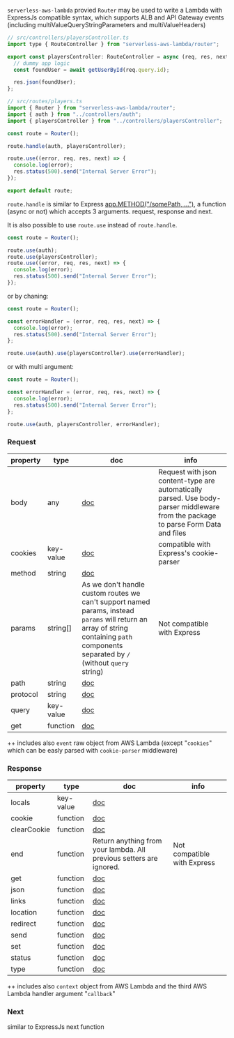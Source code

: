 `serverless-aws-lambda` provied `Router` may be used to write a Lambda with ExpressJs compatible syntax, which supports ALB and API Gateway events (including multiValueQueryStringParameters and multiValueHeaders)

```js
// src/controllers/playersController.ts
import type { RouteController } from "serverless-aws-lambda/router";

export const playersController: RouteController = async (req, res, next) => {
  // dummy app logic
  const foundUser = await getUserById(req.query.id);

  res.json(foundUser);
};
```

```js
// src/routes/players.ts
import { Router } from "serverless-aws-lambda/router";
import { auth } from "../controllers/auth";
import { playersController } from "../controllers/playersController";

const route = Router();

route.handle(auth, playersController);

route.use((error, req, res, next) => {
  console.log(error);
  res.status(500).send("Internal Server Error");
});

export default route;
```

`route.handle` is similar to Express [app.METHOD("/somePath, ...")](https://expressjs.com/en/4x/api.html#app), a function (async or not) which accepts 3 arguments. request, response and next.

It is also possible to use `route.use` instead of `route.handle`.

```js
const route = Router();

route.use(auth);
route.use(playersController);
route.use((error, req, res, next) => {
  console.log(error);
  res.status(500).send("Internal Server Error");
});
```

or by chaning:

```js
const route = Router();

const errorHandler = (error, req, res, next) => {
  console.log(error);
  res.status(500).send("Internal Server Error");
};

route.use(auth).use(playersController).use(errorHandler);
```

or with multi argument:

```js
const route = Router();

const errorHandler = (error, req, res, next) => {
  console.log(error);
  res.status(500).send("Internal Server Error");
};

route.use(auth, playersController, errorHandler);
```

### Request

| property | type      | doc                                                                                                                                                                                    | info                                                                                                                              |
| -------- | --------- | -------------------------------------------------------------------------------------------------------------------------------------------------------------------------------------- | --------------------------------------------------------------------------------------------------------------------------------- |
| body     | any       | [doc](https://expressjs.com/en/4x/api.html#req.body)                                                                                                                                   | Request with json content-type are automatically parsed. Use body-parser middleware from the package to parse Form Data and files |
| cookies  | key-value | [doc](https://expressjs.com/en/4x/api.html#req.cookies)                                                                                                                                | compatible with Express's cookie-parser                                                                                           |
| method   | string    | [doc](https://expressjs.com/en/4x/api.html#req.method)                                                                                                                                 |                                                                                                                                   |
| params   | string[]  | As we don't handle custom routes we can't support named params, instead `params` will return an array of string containing `path` components separated by `/` (without `query` string) | Not compatible with Express                                                                                                       |
| path     | string    | [doc](https://expressjs.com/en/4x/api.html#req.path)                                                                                                                                   |                                                                                                                                   |
| protocol | string    | [doc](https://expressjs.com/en/4x/api.html#req.protocol)                                                                                                                               |                                                                                                                                   |
| query    | key-value | [doc](https://expressjs.com/en/4x/api.html#req.query)                                                                                                                                  |                                                                                                                                   |
| get      | function  | [doc](https://expressjs.com/en/4x/api.html#req.get)                                                                                                                                    |                                                                                                                                   |

++ includes also `event` raw object from AWS Lambda (except "`cookies`" which can be easly parsed with `cookie-parser` middleware)

### Response

| property    | type      | doc                                                                 | info                        |
| ----------- | --------- | ------------------------------------------------------------------- | --------------------------- |
| locals      | key-value | [doc](https://expressjs.com/en/4x/api.html#res.locals)              |                             |
| cookie      | function  | [doc](https://expressjs.com/en/4x/api.html#res.cookie)              |                             |
| clearCookie | function  | [doc](https://expressjs.com/en/4x/api.html#res.clearCookie)         |                             |
| end         | function  | Return anything from your lambda. All previous setters are ignored. | Not compatible with Express |
| get         | function  | [doc](https://expressjs.com/en/4x/api.html#res.get)                 |                             |
| json        | function  | [doc](https://expressjs.com/en/4x/api.html#res.json)                |                             |
| links       | function  | [doc](https://expressjs.com/en/4x/api.html#res.links)               |                             |
| location    | function  | [doc](https://expressjs.com/en/4x/api.html#res.location)            |                             |
| redirect    | function  | [doc](https://expressjs.com/en/4x/api.html#res.redirect)            |                             |
| send        | function  | [doc](https://expressjs.com/en/4x/api.html#res.send)                |                             |
| set         | function  | [doc](https://expressjs.com/en/4x/api.html#res.set)                 |                             |
| status      | function  | [doc](https://expressjs.com/en/4x/api.html#res.status)              |                             |
| type        | function  | [doc](https://expressjs.com/en/4x/api.html#res.type)                |                             |

++ includes also `context` object from AWS Lambda and the third AWS Lambda handler argument "`callback`"

### Next

similar to ExpressJs next function
